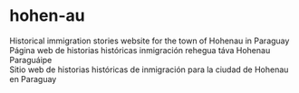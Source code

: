 # hohen-au
Historical immigration stories website for the town of Hohenau in Paraguay  
Página web de historias históricas inmigración rehegua táva Hohenau Paraguáipe  
Sitio web de historias históricas de inmigración para la ciudad de Hohenau en Paraguay  
